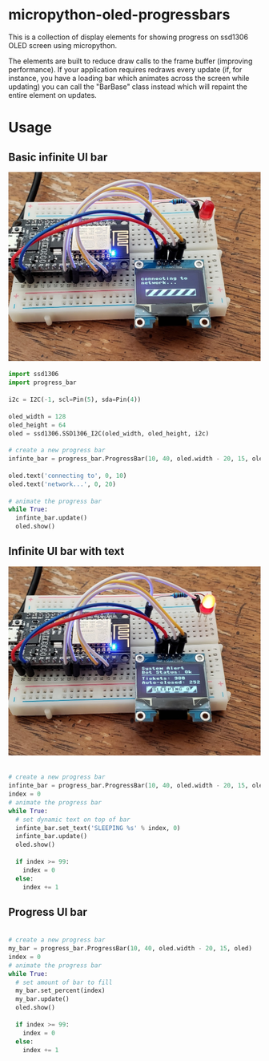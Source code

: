 # micropython-oled-progressbars
This is a collection of display elements for showing progress on ssd1306 OLED screen using micropython.

The elements are built to reduce draw calls to the frame buffer (improving performance).
If your application requires redraws every update (if, for instance, you have a loading bar which animates across the screen while updating) you can call the "BarBase" class instead which will repaint the entire element on updates.

# Usage

## Basic infinite UI bar
![Basic Infinite Bar](/images/basic.jpg)
```python
import ssd1306
import progress_bar

i2c = I2C(-1, scl=Pin(5), sda=Pin(4))

oled_width = 128
oled_height = 64
oled = ssd1306.SSD1306_I2C(oled_width, oled_height, i2c)

# create a new progress bar
infinte_bar = progress_bar.ProgressBar(10, 40, oled.width - 20, 15, oled)

oled.text('connecting to', 0, 10)
oled.text('network...', 0, 20)

# animate the progress bar
while True:
  infinte_bar.update()
  oled.show()
```

## Infinite UI bar with text
![Infinite Bar With Text](/images/text.jpg)
```python

# create a new progress bar
infinte_bar = progress_bar.ProgressBar(10, 40, oled.width - 20, 15, oled)
index = 0
# animate the progress bar
while True:
  # set dynamic text on top of bar
  infinte_bar.set_text('SLEEPING %s' % index, 0)
  infinte_bar.update()
  oled.show()
  
  if index >= 99:
    index = 0
  else:
    index += 1
```

## Progress UI bar
```python

# create a new progress bar
my_bar = progress_bar.ProgressBar(10, 40, oled.width - 20, 15, oled)
index = 0
# animate the progress bar
while True:
  # set amount of bar to fill
  my_bar.set_percent(index)
  my_bar.update()
  oled.show()
  
  if index >= 99:
    index = 0
  else:
    index += 1
```
